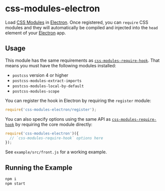 # css-modules-electron

Load [CSS Modules] in [Electron]. Once registered, you can `require` CSS modules
and they will automatically be compiled and injected into the `head` element of
your [Electron] app.

## Usage

This module has the same requirements as [`css-modules-require-hook`]. That
means you must have the following modules installed:

* `postcss` version 4 or higher
* `postcss-modules-extract-imports`
* `postcss-modules-local-by-default`
* `postcss-modules-scope`

You can register the hook in Electron by requiring the `register` module:

```js
require('css-modules-electron/register');
```

You can also specify options using the same API as [`css-modules-require-hook`]
by requiring the core module directly:

```js
require('css-modules-electron')({
  // `css-modules-require-hook` options here
});
```

See `example/src/front.js` for a working example.

## Running the Example

```sh
npm i
npm start
```

[`css-modules-require-hook`]: https://github.com/css-modules/css-modules-require-hook/tree/552c64a920c6c0b67a6d47aac100e1a43ba781ef "css-modules-require-hook"
[CSS Modules]: https://github.com/css-modules "CSS Modules"
[Electron]: http://electron.atom.io/ "Electron"
